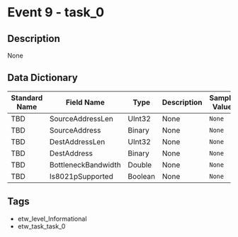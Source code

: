 # Event 9 - task_0

## Description
None

## Data Dictionary
|Standard Name|Field Name|Type|Description|Sample Value|
|---|---|---|---|---|
|TBD|SourceAddressLen|UInt32|None|`None`|
|TBD|SourceAddress|Binary|None|`None`|
|TBD|DestAddressLen|UInt32|None|`None`|
|TBD|DestAddress|Binary|None|`None`|
|TBD|BottleneckBandwidth|Double|None|`None`|
|TBD|Is8021pSupported|Boolean|None|`None`|

## Tags
* etw_level_Informational
* etw_task_task_0